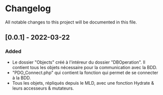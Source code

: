 # Changelog
All notable changes to this project will be documented in this file.

## [0.0.1] - 2022-03-22
### Added
- Le dossier "Objects" créé à l'intéreur du dossier "DBOperation". Il contient tous les objets nécessaire pour la communication avec la BDD.
- "PDO_Connect.php" qui contient la fonction qui permet de se connecter à la BDD.
- Tous les objets, répliqués depuis le MLD, avec une fonction Hydrate & leurs accesseurs & mutateurs.